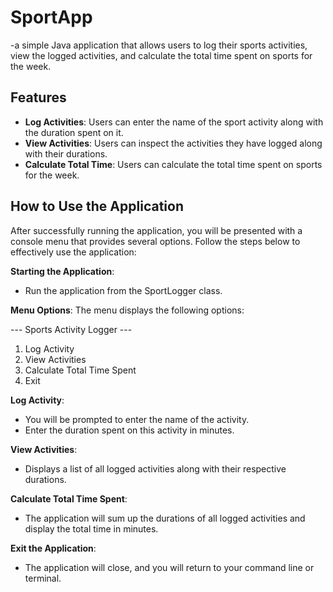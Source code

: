 # SportApp

-a simple Java application that allows users to log their sports activities, view the logged activities, and calculate the total time spent on sports for the week. 
## Features

- **Log Activities**: Users can enter the name of the sport activity along with the duration spent on it.
- **View Activities**: Users can inspect the activities they have logged along with their durations.
- **Calculate Total Time**: Users can calculate the total time spent on sports for the week.


## How to Use the Application

After successfully running the application, you will be presented with a console menu that provides several options. Follow the steps below to effectively use the application:

 **Starting the Application**: 
   - Run the application from the SportLogger class.

**Menu Options**:
   The menu displays the following options:

--- Sports Activity Logger ---

1. Log Activity
2. View Activities
3. Calculate Total Time Spent
4. Exit


 **Log Activity**:
- You will be prompted to enter the name of the activity.
- Enter the duration spent on this activity in minutes.

 **View Activities**:
- Displays a list of all logged activities along with their respective durations.

 **Calculate Total Time Spent**:
- The application will sum up the durations of all logged activities and display the total time in minutes.

**Exit the Application**:
- The application will close, and you will return to your command line or terminal.

